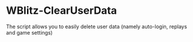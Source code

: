 # WBlitz-ClearUserData
The script allows you to easily delete user data (namely auto-login, replays and game settings)
